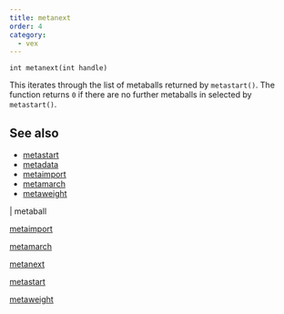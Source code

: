 ```yaml
---
title: metanext
order: 4
category:
  - vex
---
```


`int metanext(int handle)`

This iterates through the list of metaballs returned by `metastart()`. The function returns `0` if there are no further metaballs in selected by `metastart()`.



## See also

- [metastart](metastart.html)
- [metadata](metadata.html)
- [metaimport](metaimport.html)
- [metamarch](metamarch.html)
- [metaweight](metaweight.html)

|
metaball

[metaimport](metaimport.html)

[metamarch](metamarch.html)

[metanext](metanext.html)

[metastart](metastart.html)

[metaweight](metaweight.html)
